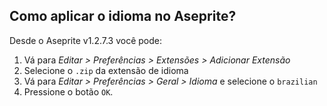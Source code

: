 ## Como aplicar o idioma no Aseprite?

Desde o Aseprite v1.2.7.3 você pode:

1. Vá para *Editar > Preferências > Extensões > Adicionar Extensão*
2. Selecione o `.zip` da extensão de idioma
3. Vá para *Editar > Preferências > Geral > Idioma* e selecione o `brazilian`
4. Pressione o botão `OK`.
